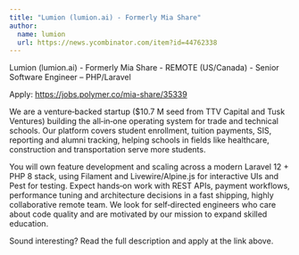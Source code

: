 ```yaml
---
title: "Lumion (lumion.ai) - Formerly Mia Share"
author:
  name: lumion
  url: https://news.ycombinator.com/item?id=44762338
---
```

Lumion (lumion.ai) - Formerly Mia Share - REMOTE (US&#x2F;Canada) - Senior Software Engineer – PHP&#x2F;Laravel

Apply: <a href="https:&#x2F;&#x2F;jobs.polymer.co&#x2F;mia-share&#x2F;35339" rel="nofollow">https:&#x2F;&#x2F;jobs.polymer.co&#x2F;mia-share&#x2F;35339</a>

We are a venture‑backed startup ($10.7 M seed from TTV Capital and Tusk Ventures) building the all‑in‑one operating system for trade and technical schools. Our platform covers student enrollment, tuition payments, SIS, reporting and alumni tracking, helping schools in fields like healthcare, construction and transportation serve more students.

You will own feature development and scaling across a modern Laravel 12 + PHP 8 stack, using Filament and Livewire&#x2F;Alpine.js for interactive UIs and Pest for testing. Expect hands‑on work with REST APIs, payment workflows, performance tuning and architecture decisions in a fast shipping, highly collaborative remote team. We look for self‑directed engineers who care about code quality and are motivated by our mission to expand skilled education.

Sound interesting? Read the full description and apply at the link above.
<JobApplication />
